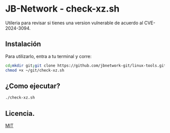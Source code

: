 # JB-Network - check-xz.sh

Utileria para revisar si tienes una version vulnerable de acuerdo al CVE-2024-3094.
## Instalación

Para utilizarlo, entra a tu terminal y corre:
```bash
cd;mkdir git;git clone https://github.com/jbnetwork-git/linux-tools.git
chmod +x ~/git/check-xz.sh
```

## ¿Como ejecutar?

```bash
./check-xz.sh
```
## Licencia.

[MIT](https://choosealicense.com/licenses/mit/)
